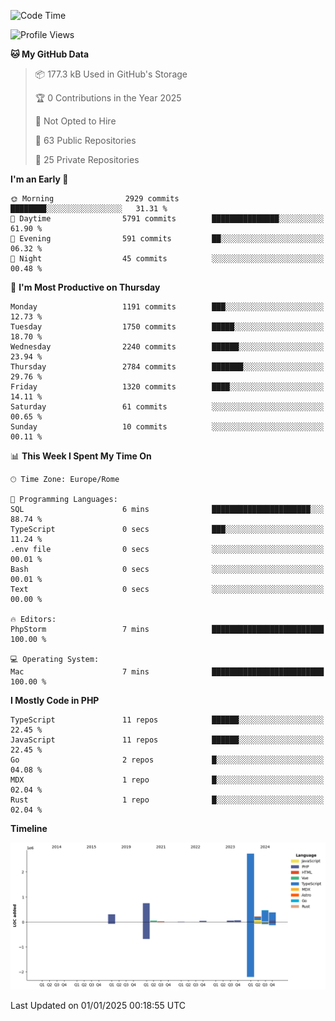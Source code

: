 <!--START_SECTION:waka-->
![Code Time](http://img.shields.io/badge/Code%20Time-5%2C528%20hrs%2033%20mins-blue)

![Profile Views](http://img.shields.io/badge/Profile%20Views-0-blue)

**🐱 My GitHub Data** 

> 📦 177.3 kB Used in GitHub's Storage 
 > 
> 🏆 0 Contributions in the Year 2025
 > 
> 🚫 Not Opted to Hire
 > 
> 📜 63 Public Repositories 
 > 
> 🔑 25 Private Repositories 
 > 
**I'm an Early 🐤** 

```text
🌞 Morning                2929 commits        ████████░░░░░░░░░░░░░░░░░   31.31 % 
🌆 Daytime                5791 commits        ███████████████░░░░░░░░░░   61.90 % 
🌃 Evening                591 commits         ██░░░░░░░░░░░░░░░░░░░░░░░   06.32 % 
🌙 Night                  45 commits          ░░░░░░░░░░░░░░░░░░░░░░░░░   00.48 % 
```
📅 **I'm Most Productive on Thursday** 

```text
Monday                   1191 commits        ███░░░░░░░░░░░░░░░░░░░░░░   12.73 % 
Tuesday                  1750 commits        █████░░░░░░░░░░░░░░░░░░░░   18.70 % 
Wednesday                2240 commits        ██████░░░░░░░░░░░░░░░░░░░   23.94 % 
Thursday                 2784 commits        ███████░░░░░░░░░░░░░░░░░░   29.76 % 
Friday                   1320 commits        ████░░░░░░░░░░░░░░░░░░░░░   14.11 % 
Saturday                 61 commits          ░░░░░░░░░░░░░░░░░░░░░░░░░   00.65 % 
Sunday                   10 commits          ░░░░░░░░░░░░░░░░░░░░░░░░░   00.11 % 
```


📊 **This Week I Spent My Time On** 

```text
🕑︎ Time Zone: Europe/Rome

💬 Programming Languages: 
SQL                      6 mins              ██████████████████████░░░   88.74 % 
TypeScript               0 secs              ███░░░░░░░░░░░░░░░░░░░░░░   11.24 % 
.env file                0 secs              ░░░░░░░░░░░░░░░░░░░░░░░░░   00.01 % 
Bash                     0 secs              ░░░░░░░░░░░░░░░░░░░░░░░░░   00.01 % 
Text                     0 secs              ░░░░░░░░░░░░░░░░░░░░░░░░░   00.00 % 

🔥 Editors: 
PhpStorm                 7 mins              █████████████████████████   100.00 % 

💻 Operating System: 
Mac                      7 mins              █████████████████████████   100.00 % 
```

**I Mostly Code in PHP** 

```text
TypeScript               11 repos            ██████░░░░░░░░░░░░░░░░░░░   22.45 % 
JavaScript               11 repos            ██████░░░░░░░░░░░░░░░░░░░   22.45 % 
Go                       2 repos             █░░░░░░░░░░░░░░░░░░░░░░░░   04.08 % 
MDX                      1 repo              █░░░░░░░░░░░░░░░░░░░░░░░░   02.04 % 
Rust                     1 repo              █░░░░░░░░░░░░░░░░░░░░░░░░   02.04 % 
```



**Timeline**

![Lines of Code chart](https://raw.githubusercontent.com/frnwtr/frnwtr/main/assets/bar_graph.png)


 Last Updated on 01/01/2025 00:18:55 UTC
<!--END_SECTION:waka-->